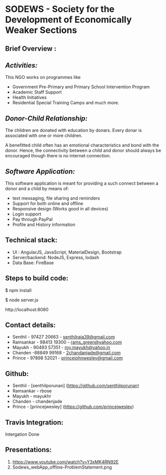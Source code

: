 
SODEWS - Society for the Development of Economically Weaker Sections 
=====================================================================

Brief Overview :
----------------

*Activities:*
-----------
This NGO works on programmes like
  * Government Pre-Primary and Primary School Intervention Program 
  * Academic Staff Support
  * Health Initiatives
  * Residential Special Training Camps
and much more.

*Donor-Child Relationship:*
-------------------------
The children are donated with education by donars. Every donar is associated with one or more children.

A benefitted child often has an emotional characteristics and bond with the donor. 
Hence, the connectivity between a child and donor should always be encouraged though there is no internet connection.

*Software Application:*
---------------------
This software application is meant for providing a such connect between a donor and a child
by means of:
* text messaging, file sharing and reminders
* Support for both online and offline
* Responsive design (Works good in all devices)
* Login support
* Pay through PayPal
* Profile and History information


Technical stack:
----------------
* UI 	: AngularJS, JavaScript, MaterialDesign, Bootstrap
* Server/backend: NodeJS, Express, lodash
* Data Base: FireBase

Steps to build code:
--------------------
$ npm install 

$ node server.js

http://localhost:8080

Contact details:
----------------
* Senthil - 97427 20663  - senthilraja39@gmail.com
* Ramsankar - 98413 19300 - rams_green@yahoo.com
* Mayukh - 90493 57351    - roy.mayukh@yahoo.in
* Chanden -88849 99168    - 2chandanjade@gmail.com
* Prince - 97898 52021    - princejohnwesley@gmail.com

Github:
-------
* Senthil - [senthilporunan] (https://github.com/senthilporunan)
* Ramsankar - rbose
* Mayukh - mayukhr
* Chanden - chandenjade
* Prince  - [princejwesley] (https://github.com/princejwesley)

Travis Integration:
-------------------
Intergation Done


Presentations:
--------------
1. https://www.youtube.com/watch?v=Y3xMK4RN92E
2. Sodews_webApp_offline-ProblemStatement.png


